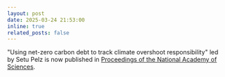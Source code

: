 ```yaml
---
layout: post
date: 2025-03-24 21:53:00
inline: true
related_posts: false
---
```


"Using net-zero carbon debt to track climate overshoot responsibility" led by Setu Pelz is now published in [Proceedings of the National Academy of Sciences](https://www.pnas.org/doi/10.1073/pnas.2409316122).